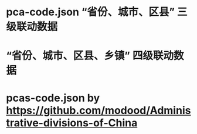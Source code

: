 ﻿# pca-code.json “省份、城市、区县” 三级联动数据
# “省份、城市、区县、乡镇” 四级联动数据
# pcas-code.json by https://github.com/modood/Administrative-divisions-of-China